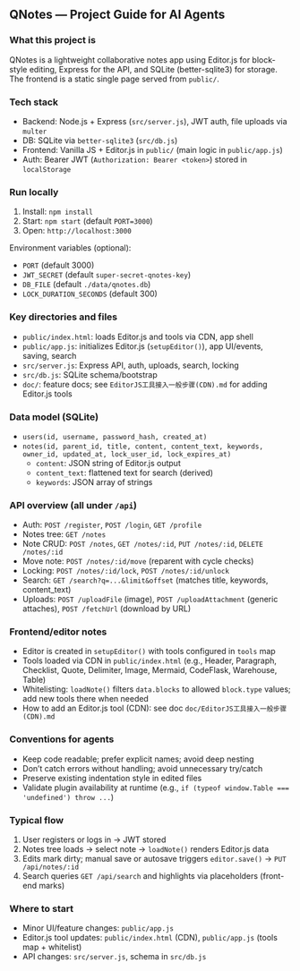 ## QNotes — Project Guide for AI Agents

### What this project is
QNotes is a lightweight collaborative notes app using Editor.js for block-style editing, Express for the API, and SQLite (better-sqlite3) for storage. The frontend is a static single page served from `public/`.

### Tech stack
- Backend: Node.js + Express (`src/server.js`), JWT auth, file uploads via `multer`
- DB: SQLite via `better-sqlite3` (`src/db.js`)
- Frontend: Vanilla JS + Editor.js in `public/` (main logic in `public/app.js`)
- Auth: Bearer JWT (`Authorization: Bearer <token>`) stored in `localStorage`

### Run locally
1) Install: `npm install`
2) Start: `npm start` (default `PORT=3000`)
3) Open: `http://localhost:3000`

Environment variables (optional):
- `PORT` (default 3000)
- `JWT_SECRET` (default `super-secret-qnotes-key`)
- `DB_FILE` (default `./data/qnotes.db`)
- `LOCK_DURATION_SECONDS` (default 300)

### Key directories and files
- `public/index.html`: loads Editor.js and tools via CDN, app shell
- `public/app.js`: initializes Editor.js (`setupEditor()`), app UI/events, saving, search
- `src/server.js`: Express API, auth, uploads, search, locking
- `src/db.js`: SQLite schema/bootstrap
- `doc/`: feature docs; see `EditorJS工具接入一般步骤(CDN).md` for adding Editor.js tools

### Data model (SQLite)
- `users(id, username, password_hash, created_at)`
- `notes(id, parent_id, title, content, content_text, keywords, owner_id, updated_at, lock_user_id, lock_expires_at)`
  - `content`: JSON string of Editor.js output
  - `content_text`: flattened text for search (derived)
  - `keywords`: JSON array of strings

### API overview (all under `/api`)
- Auth: `POST /register`, `POST /login`, `GET /profile`
- Notes tree: `GET /notes`
- Note CRUD: `POST /notes`, `GET /notes/:id`, `PUT /notes/:id`, `DELETE /notes/:id`
- Move note: `POST /notes/:id/move` (reparent with cycle checks)
- Locking: `POST /notes/:id/lock`, `POST /notes/:id/unlock`
- Search: `GET /search?q=...&limit&offset` (matches title, keywords, content_text)
- Uploads: `POST /uploadFile` (image), `POST /uploadAttachment` (generic attaches), `POST /fetchUrl` (download by URL)

### Frontend/editor notes
- Editor is created in `setupEditor()` with tools configured in `tools` map
- Tools loaded via CDN in `public/index.html` (e.g., Header, Paragraph, Checklist, Quote, Delimiter, Image, Mermaid, CodeFlask, Warehouse, Table)
- Whitelisting: `loadNote()` filters `data.blocks` to allowed `block.type` values; add new tools there when needed
- How to add an Editor.js tool (CDN): see doc `doc/EditorJS工具接入一般步骤(CDN).md`

### Conventions for agents
- Keep code readable; prefer explicit names; avoid deep nesting
- Don’t catch errors without handling; avoid unnecessary try/catch
- Preserve existing indentation style in edited files
- Validate plugin availability at runtime (e.g., `if (typeof window.Table === 'undefined') throw ...`)

### Typical flow
1) User registers or logs in → JWT stored
2) Notes tree loads → select note → `loadNote()` renders Editor.js data
3) Edits mark dirty; manual save or autosave triggers `editor.save()` → `PUT /api/notes/:id`
4) Search queries `GET /api/search` and highlights via placeholders (front-end marks)

### Where to start
- Minor UI/feature changes: `public/app.js`
- Editor.js tool updates: `public/index.html` (CDN), `public/app.js` (tools map + whitelist)
- API changes: `src/server.js`, schema in `src/db.js`

